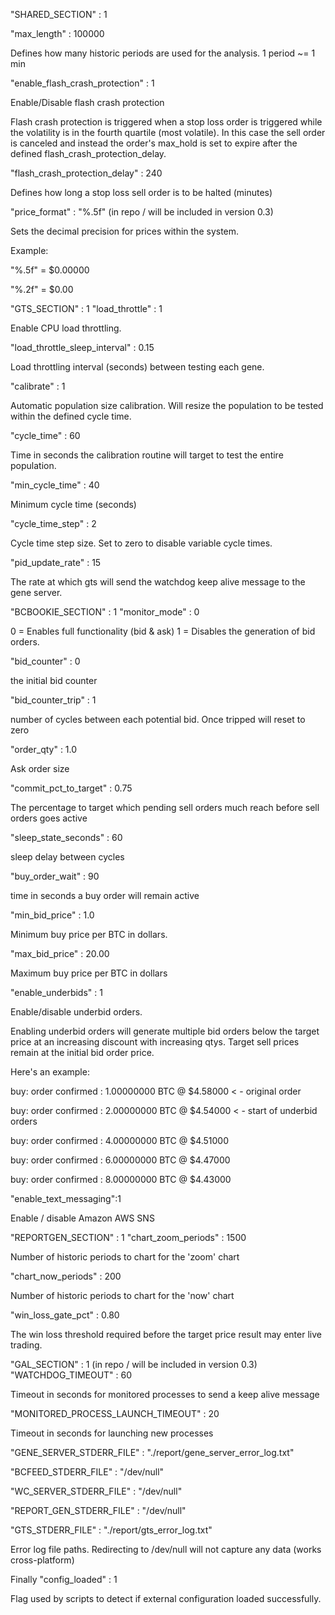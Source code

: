 "SHARED\_SECTION" : 1

"max\_length" : 100000

Defines how many historic periods are used for the analysis. 1 period ~= 1 min

"enable\_flash\_crash\_protection" : 1

Enable/Disable flash crash protection

Flash crash protection is triggered when a stop loss order is triggered while the volatility is in the fourth quartile (most volatile). In this case the sell order is canceled and instead the order's max\_hold is set to expire after the defined flash\_crash\_protection\_delay.

"flash\_crash\_protection\_delay" : 240

Defines how long a stop loss sell order is to be halted (minutes)

"price\_format" : "%.5f" (in repo / will be included in version 0.3)

Sets the decimal precision for prices within the system.

Example:

"%.5f" = $0.00000

"%.2f" = $0.00

"GTS\_SECTION" : 1
"load\_throttle" : 1

Enable CPU load throttling.

"load\_throttle\_sleep\_interval" : 0.15

Load throttling interval (seconds) between testing each gene.

"calibrate" : 1

Automatic population size calibration. Will resize the population to be tested within the defined cycle time.

"cycle\_time" : 60

Time in seconds the calibration routine will target to test the entire population.

"min\_cycle\_time" : 40

Minimum cycle time (seconds)

"cycle\_time\_step" : 2

Cycle time step size. Set to zero to disable variable cycle times.

"pid\_update\_rate" : 15

The rate at which gts will send the watchdog keep alive message to the gene server.

"BCBOOKIE\_SECTION" : 1
"monitor\_mode" : 0

0 = Enables full functionality (bid & ask) 1 = Disables the generation of bid orders.

"bid\_counter" : 0

the initial bid counter

"bid\_counter\_trip" : 1

number of cycles between each potential bid. Once tripped will reset to zero

"order\_qty" : 1.0

Ask order size

"commit\_pct\_to\_target" : 0.75

The percentage to target which pending sell orders much reach before sell orders goes active

"sleep\_state\_seconds" : 60

sleep delay between cycles

"buy\_order\_wait" : 90

time in seconds a buy order will remain active

"min\_bid\_price" : 1.0

Minimum buy price per BTC in dollars.

"max\_bid\_price" : 20.00

Maximum buy price per BTC in dollars

"enable\_underbids" : 1

Enable/disable underbid orders.

Enabling underbid orders will generate multiple bid orders below the target price at an increasing discount with increasing qtys. Target sell prices remain at the initial bid order price.

Here's an example:

buy: order confirmed : 1.00000000 BTC @ $4.58000 < - original order

buy: order confirmed : 2.00000000 BTC @ $4.54000 < - start of underbid orders

buy: order confirmed : 4.00000000 BTC @ $4.51000

buy: order confirmed : 6.00000000 BTC @ $4.47000

buy: order confirmed : 8.00000000 BTC @ $4.43000

"enable\_text\_messaging":1

Enable / disable Amazon AWS SNS

"REPORTGEN\_SECTION" : 1
"chart\_zoom\_periods" : 1500

Number of historic periods to chart for the 'zoom' chart

"chart\_now\_periods" : 200

Number of historic periods to chart for the 'now' chart

"win\_loss\_gate\_pct" : 0.80

The win loss threshold required before the target price result may enter live trading.

"GAL\_SECTION" : 1 (in repo / will be included in version 0.3)
"WATCHDOG\_TIMEOUT" : 60

Timeout in seconds for monitored processes to send a keep alive message

"MONITORED\_PROCESS\_LAUNCH\_TIMEOUT" : 20

Timeout in seconds for launching new processes

"GENE\_SERVER\_STDERR\_FILE" : "./report/gene\_server\_error\_log.txt"

"BCFEED\_STDERR\_FILE" : "/dev/null"

"WC\_SERVER\_STDERR\_FILE" : "/dev/null"

"REPORT\_GEN\_STDERR\_FILE" : "/dev/null"

"GTS\_STDERR\_FILE" : "./report/gts\_error\_log.txt"

Error log file paths. Redirecting to /dev/null will not capture any data (works cross-platform)

Finally
"config\_loaded" : 1

Flag used by scripts to detect if external configuration loaded successfully.